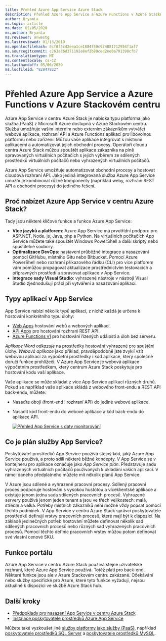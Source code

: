 ```yaml
---
title: Přehled Azure App Service Azure Stack
description: Přehled Azure App Service a Azure Functions v Azure Stackm centru.
author: BryanLa
ms.topic: article
ms.date: 05/05/2020
ms.author: BryanLa
ms.reviewer: anwestg
ms.lastreviewed: 01/13/2019
ms.openlocfilehash: 8cf8f5c42eea1ce1884760c974881712954f1af7
ms.sourcegitcommit: c263a86d371192e8ef2b80ced2ee0a791398cfb7
ms.translationtype: MT
ms.contentlocale: cs-CZ
ms.lasthandoff: 05/06/2020
ms.locfileid: "82847822"
---
```

# <a name="azure-app-service-and-azure-functions-on-azure-stack-hub-overview"></a>Přehled Azure App Service a Azure Functions v Azure Stackovém centru

Azure App Service v centru Azure Stack je nabídka typu platforma jako služba (PaaS) z Microsoft Azure dostupná v Azure Stackovém centru. Služba umožňuje vašim interním nebo externím zákazníkům vytvářet webové aplikace, rozhraní API a Azure Functions aplikací pro libovolnou platformu nebo zařízení. Můžou vaše aplikace integrovat s místními aplikacemi a automatizovat jejich obchodní procesy. Operátoři cloudu centra Azure Stack můžou spouštět aplikace zákazníka na plně spravovaných virtuálních počítačích s jejich výběrem ze sdílených prostředků virtuálních počítačů nebo vyhrazených virtuálních počítačů.

Azure App Service umožňuje automatizovat obchodní procesy a hostovat cloudová rozhraní API. Jako jediná integrovaná služba Azure App Service umožňuje kombinovat různé komponenty (například weby, rozhraní REST API a obchodní procesy) do jediného řešení.

## <a name="why-offer-azure-app-service-on-azure-stack-hub"></a>Proč nabízet Azure App Service v centru Azure Stack?

Tady jsou některé klíčové funkce a funkce Azure App Service:

- **Více jazyků a platforem**: Azure App Service má prvotřídní podporu pro ASP.NET, Node. js, Java, php a Python. Na virtuálních počítačích App Service můžete také spouštět Windows PowerShell a další skripty nebo spustitelné soubory.
- **Optimalizace DevOps**: nastavení průběžné integrace a nasazování pomocí GitHubu, místního Gitu nebo Bitbucket. Pomocí Azure PowerShell nebo rozhraní příkazového řádku (CLI) pro více platforem vám pomůžou propagovat aktualizace prostřednictvím testovacích a přípravných prostředí a spravovat aplikace v App Service.
- **Integrace sady Visual Studio**: vyhrazené nástroje v nástroji Visual Studio zjednodušují práci při vytváření a nasazování aplikací.

## <a name="app-types-in-app-service"></a>Typy aplikací v App Service

App Service nabízí několik typů aplikací, z nichž každá je určena k hostování konkrétního typu úlohy:

- [Web Apps](/azure/app-service/overview) hostování webů a webových aplikací.
- [API Apps](/azure/app-service/overview) pro hostování rozhraní REST API.
- [Azure Functions v1](/azure/azure-functions) pro hostování řízených událostí a úloh bez serveru.

*Aplikace Word odkazuje* na prostředky hostování vyhrazené pro spuštění úlohy. *Webová aplikace* jako příklad, pravděpodobně jste zvyklí vzít webovou aplikaci za výpočetní prostředky i kód aplikace, který společně doručí funkce prohlížeči. V Azure App Service je webová aplikace výpočetním prostředkem, který centrum Azure Stack poskytuje pro hostování kódu vaší aplikace.

Vaše aplikace se může skládat z více App Service aplikací různých druhů. Pokud se například vaše aplikace skládá z webového front-endu a REST API back-endu, můžete:

- Nasaďte obojí (front-end i rozhraní API) do jediné webové aplikace.
- Nasadit kód front-endu do webové aplikace a kód back-endu do aplikace API.

   [![Přehled App Service s daty monitorování](media/azure-stack-app-service-overview/image01.png "Přehled App Service s daty monitorování")](media/azure-stack-app-service-overview/image01.png#lightbox)

## <a name="what-is-an-app-service-plan"></a>Co je plán služby App Service?

Poskytovatel prostředků App Service používá stejný kód, jaký Azure App Service používá, a proto sdílí některé běžné koncepty. V App Service se v kontejneru pro aplikace označuje jako *App Service plán*. Představuje sadu vyhrazených virtuálních počítačů používaných k ukládání vašich aplikací. V rámci daného předplatného můžete mít několik plánů App Service.

V Azure jsou sdílené a vyhrazené pracovní procesy. Sdílený pracovní proces podporuje hostování s vysokou hustotou a víceklientské aplikace a existuje jenom jedna sada sdílených pracovních procesů. Vyhrazené servery používá jenom jeden tenant a jsou ve třech velikostech: malá, střední a velká. Potřeby místních zákazníků není možné vždy popsat pomocí těchto podmínek. V App Service v centru Azure Stack správci poskytovatele prostředků definují vrstvy pracovních procesů, které mají být k dispozici. Na základě jedinečných potřeb hostování můžete definovat několik sad sdílených pracovních procesů nebo různých sad vyhrazených pracovních procesů. Pomocí těchto definic pracovních vrstev můžou potom definovat své vlastní cenové SKU.

## <a name="portal-features"></a>Funkce portálu

Azure App Service v centru Azure Stack používá stejné uživatelské rozhraní, které Azure App Service používá. Totéž platí pro back-end. Některé funkce jsou ale v Azure Stackovém centru zakázané. Očekávání nebo služby specifické pro Azure, které tyto funkce vyžadují, nejsou aktuálně k dispozici ve službě Azure Stack hub.

## <a name="next-steps"></a>Další kroky

- [Předpoklady pro nasazení App Service v centru Azure Stack](azure-stack-app-service-before-you-get-started.md)
- [Instalace poskytovatele prostředků Azure App Service](azure-stack-app-service-deploy.md)

Můžete také vyzkoušet jiné [služby platformy jako služby (PaaS)](service-plan-offer-subscription-overview.md), například [poskytovatele prostředků SQL Server](azure-stack-sql-resource-provider-deploy.md) a [poskytovatele prostředků MySQL](azure-stack-mysql-resource-provider-deploy.md).
